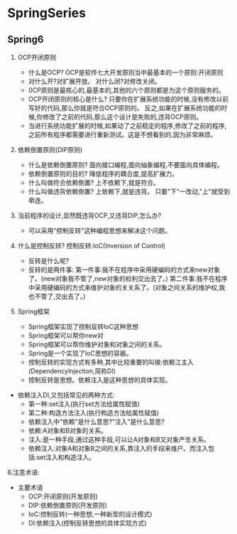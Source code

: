 # SpringSeries

## Spring6

1. OCP开闭原则
    - 什么是OCP? OCP是软件七大开发原则当中最基本的一个原则:开闭原则
    - 对什么开?对扩展开放。 对什么闭?对修改关闭。
    - 0CP原则是最核心的,最基本的,其他的六个原则都是为这个原则服务的。
    - OCP开闭原则的核心是什么? 只要你在扩展系统功能的时候,没有修改以前写好的代码,那么你就是符合OCP原则的。 反之,如果在扩展系统功能的时候,你修改了之前的代码,那么这个设计是失败的,违背OCP原则。
    - 当进行系统功能扩展的时候,如果动了之前稳定的程序,修改了之前的程序,之前所有程序都需要进行重新测试。这是不想看到的,因为非常麻烦。
2. 依赖倒置原则(DIP原则)
    - 什么是依赖倒置原则? 面向接口编程,面向抽象编程,不要面向具体编程。
    - 依赖倒置原则的目的? 降低程序的耦合度,提高扩展力。
    - 什么叫做符合依赖倒置? 上不依赖下,就是符合。
    - 什么叫做违背依赖倒置? 上依赖下,就是违背。 只要"下"一改动,"上"就受到牵连。
3. 当前程序的设计,显然既违背OCP,又违背DIP,怎么办?
    - 可以采用"控制反转"这种编程思想来解决这个问题。
4. 什么是控制反转? 控制反转:IoC(Inversion of Control)
    - 反转是什么呢?
    - 反转的是两件事:
      第一件事:我不在程序中采用硬编码的方式来new对象了。(new对象我不管了,new对象的权利交出去了。)
      第二件事:我不在程序中采用硬编码的方式来维护对象的关关系了。(对象之间关系的维护权,我也不管了,交出去了。)

5. Spring框架
    - Spring框架实现了控制反转IoC这种思想
    - Spring框架可以帮你new对
    - Spring框架可以帮你维护对象和对象之间的关系。
    - Spring是一个实现了IoC思想的容器。
    - 控制反转的实现方式有多种,其中比较重要的叫做:依赖江主入(DependencyInjection,简称DI)
    - 控制反转是思想。依赖注入是这种思想的具体实现。

- 依赖注入DI,又包括常见的两种方式:
    - 第一种:set注入(执行set方法给属性赋值)
    - 第二种:构造方法注入(执行构造方法给属性赋值)
    - 依赖注入中"依赖"是什么意思?"注入"是什么意思?
    - 依赖:A对象和B对象的关系。
    - 注入:是一种手段,通过这种手段,可以让A对象和B又对象产生关系。
    - 依赖注入:对象A和对象B之间的关系,靠注入的手段来维户。而注入包括:set注入和构造注入。

6.注意术语:

- 主要术语
    - OCP:开闭原则(开发原则)
    - DIP:依赖倒置原则(开发原则)
    - IoC:控制反转(一种思想,一种新型的设计模式)
    - DI:依赖注入(控制反转思想的具体实现方式)